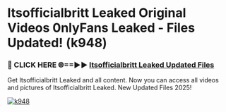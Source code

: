 # Itsofficialbritt Leaked Original Videos 0nlyFans Leaked - Files Updated! (k948)

<h3>🔴 CLICK HERE 🌐==►► <a href="https://tinyurl.com/2jnfzry5" rel="nofollow">Itsofficialbritt Leaked Updated Files</a></h3>

Get Itsofficialbritt Leaked and all content. Now you can access all videos and pictures of Itsofficialbritt Leaked. New Updated Files 2025!

[![k948](https://i.imgur.com/GyGTBgg.gif)](https://tinyurl.com/2jnfzry5)

